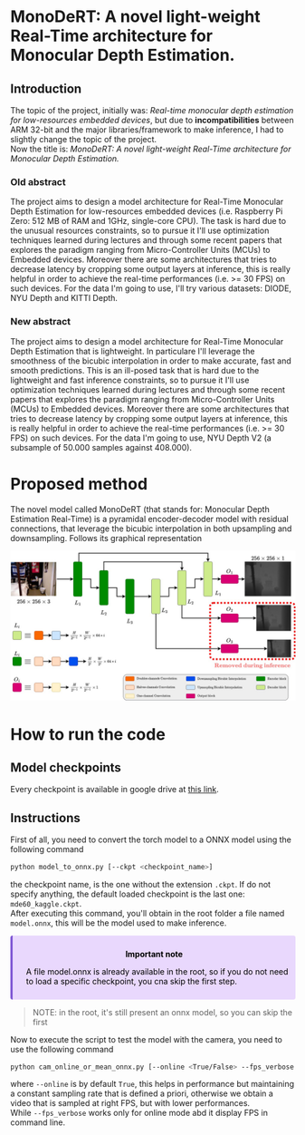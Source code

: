 # MonoDeRT: A novel light-weight Real-Time architecture for Monocular Depth Estimation.

## Introduction
The topic of the project, initially was: *Real-time monocular depth estimation for low-resources embedded devices*, but due to **incompatibilities** between ARM 32-bit and the major libraries/framework to make inference, I had to slightly change the topic of the project.\
Now the title is: *MonoDeRT: A novel light-weight Real-Time architecture for Monocular Depth Estimation.*

### Old abstract
The project aims to design a model architecture for Real-Time Monocular Depth Estimation for low-resources embedded devices (i.e. Raspberry Pi Zero: 512 MB of RAM and 1GHz, single-core CPU).
The task is hard due to the unusual resources constraints, so to pursue it I'll use optimization techniques learned during lectures and through some recent papers that explores the paradigm ranging from Micro-Controller Units (MCUs) to Embedded devices.
Moreover there are some architectures that tries to decrease latency by cropping some output layers at inference, this is really helpful in order to achieve the real-time performances (i.e. >= 30 FPS) on such devices.
For the data I'm going to use, I'll try various datasets: DIODE, NYU Depth and KITTI Depth.

### New abstract
The project aims to design a model architecture for Real-Time Monocular Depth Estimation that is lightweight. In particulare I'll leverage the smoothness of the bicubic interpolation in order to make accurate, fast and smooth predictions.
This is an ill-posed task that is hard due to the lightweight and fast inference constraints, so to pursue it I'll use optimization techniques learned during lectures and through some recent papers that explores the paradigm ranging from Micro-Controller Units (MCUs) to Embedded devices.
Moreover there are some architectures that tries to decrease latency by cropping some output layers at inference, this is really helpful in order to achieve the real-time performances (i.e. >= 30 FPS) on such devices.
For the data I'm going to use, NYU Depth V2 (a subsample of 50.000 samples against 408.000).


# Proposed method
The novel model called MonoDeRT (that stands for: Monocular Depth Estimation Real-Time) is a pyramidal encoder-decoder model with residual connections, that leverage the bicubic interpolation in both upsampling and downsampling. Follows its graphical representation

![MonoDeRT architecture](https://raw.githubusercontent.com/damianoimola/rt-mono-depth-estimation-embedded/master/images/monodert_white_bg.jpg)


# How to run the code

## Model checkpoints
Every checkpoint is available in google drive at [this link](https://drive.google.com/drive/folders/1UmDH74_rk2Ef_6gE0_a_EHWhDzD02WN9?usp=sharing).

## Instructions
First of all, you need to convert the torch model to a ONNX model using the following command
```bash
python model_to_onnx.py [--ckpt <checkpoint_name>]
```
the checkpoint name, is the one without the extension `.ckpt`. If do not specify anything, the default loaded checkpoint is the last one: `mde60_kaggle.ckpt`.\
After executing this command, you'll obtain in the root folder a file named `model.onnx`, this will be the model used to make inference.

<div class="warning" style='background-color:#E9D8FD; color: black; border-left: solid #805AD5 4px; border-radius: 4px; padding:0.7em;'>
<span>
<p style='margin-top:1em; text-align:center'>
<b>Important note</b></p>
<p style='margin-left:1em;'>
    A file model.onnx is already available in the root, so if you do not need to load a specific checkpoint, you cna skip the first step.
</p></span>
</div>

> NOTE: in the root, it's still present an onnx model, so you can skip the first 

Now to execute the script to test the model with the camera, you need to use the following command
```bash
python cam_online_or_mean_onnx.py [--online <True/False> --fps_verbose <True/False>]
```
where `--online` is by default `True`, this helps in performance but maintaining a constant sampling rate that is defined a priori, otherwise we obtain a video that is sampled at right FPS, but with lower performances.\
While `--fps_verbose` works only for online mode abd it display FPS in command line. 